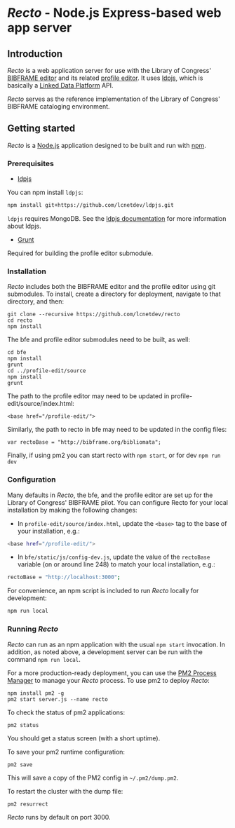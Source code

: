 # _Recto_ - Node.js Express-based web app server

## Introduction

_Recto_ is a web application server for use with the Library of 
Congress' [BIBFRAME editor](https://github.com/lcnetdev/bfe) and its 
related [profile editor](https://github.com/lcnetdev/profile-edit). It uses
[ldpjs](https://github.com/lcnetdev/ldpjs), which is basically a [Linked Data 
Platform](https://www.w3.org/TR/ldp/) API.

_Recto_ serves as the reference implementation of the Library of Congress' BIBFRAME cataloging environment.

## Getting started

_Recto_ is a [Node.js](https://nodejs.org/) application designed to be built and run with [npm](https://npmjs.com).

### Prerequisites

* [ldpjs](https://github.com/lcnetdev/ldpjs)

You can npm install `ldpjs`:

```bash
npm install git+https://github.com/lcnetdev/ldpjs.git
```

`ldpjs` requires MongoDB.  See the [ldpjs documentation](https://github.com/lcnetdev/ldpjs/blob/main/README.md) for 
more information about ldpjs.

* [Grunt](https://gruntjs.com/)

Required for building the profile editor submodule.

### Installation

_Recto_ includes both the BIBFRAME editor and the profile editor using git submodules. 
To install, create a directory for deployment, navigate to that directory, and then:

```
git clone --recursive https://github.com/lcnetdev/recto
cd recto
npm install
```

The bfe and profile editor submodules need to be built, as well:

```
cd bfe
npm install
grunt
cd ../profile-edit/source
npm install
grunt
```

The path to the profile editor may need to be updated in profile-edit/source/index.html:
```
<base href="/profile-edit/">
```

Similarly, the path to recto in bfe may need to be updated in the config files:
```
var rectoBase = "http://bibframe.org/bibliomata";
```

Finally, if using pm2 you can start recto with `npm start`, or for dev `npm run dev`

### Configuration

Many defaults in _Recto_, the bfe, and the profile editor are set up for the Library 
of Congress' BIBFRAME pilot. You can configure Recto for your local installation 
by making the following changes:

* In `profile-edit/source/index.html`, update the `<base>` tag to the base of your installation, e.g.:

```bash
<base href="/profile-edit/">
```

* In `bfe/static/js/config-dev.js`, update the value of the `rectoBase` variable 
(on or around line 248) to match your local installation, e.g.:

```bash
rectoBase = "http://localhost:3000";
```

For convenience, an npm script is included to run _Recto_ locally for development:

```bash
npm run local
```

### Running _Recto_

_Recto_ can run as an npm application with the usual `npm start` invocation. 
In addition, as noted above, a development server can be run with the 
command `npm run local`.

For a more production-ready deployment, you can use 
the [PM2 Process Manager](http://pm2.keymetrics.io/) to manage 
your _Recto_ process. To use pm2 to deploy _Recto_:

```
npm install pm2 -g
pm2 start server.js --name recto
```

To check the status of pm2 applications:

```
pm2 status
```

You should get a status screen (with a short uptime).

To save your pm2 runtime configuration:

```
pm2 save 
```

This will save a copy of the PM2 config in `~/.pm2/dump.pm2`.

To restart the cluster with the dump file:
```
pm2 resurrect
```

_Recto_ runs by default on port 3000.
